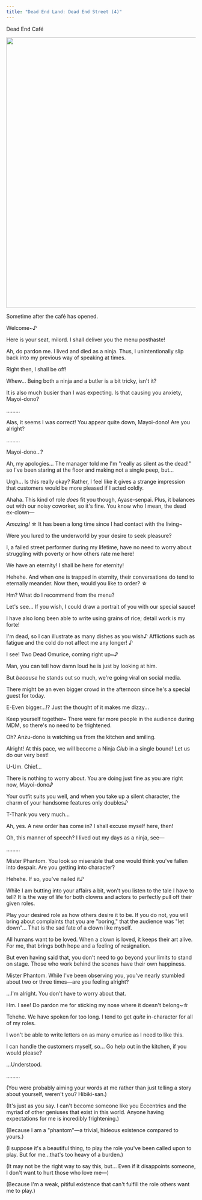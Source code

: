 ```yaml
---
title: "Dead End Land: Dead End Street (4)"
---
```


<Season s="Summer"/>

<Location>Dead End Café</Location>

<Image src="/img/tl/dead end land/4/1.jpg" layout="responsive" width="1560" height="720" quality="100" />

<Narration>Sometime after the café has opened.</Narration>

<Bubble character="Shinobu">

Welcome\~♪

Here is your seat, milord. I shall deliver you the menu posthaste!

Ah, do pardon me. I lived and died as a ninja. Thus, I unintentionally slip back into my previous way of speaking at times.

Right then, I shall be off!

Whew... Being both a ninja and a butler is a bit tricky, isn't it?

It is also much busier than I was expecting. Is that causing you anxiety, Mayoi-dono?

</Bubble>

<Bubble character="Mayoi">

.........

</Bubble>

<Bubble character="Shinobu">

Alas, it seems I was correct! You appear quite down, Mayoi-dono! Are you alright?

</Bubble>

<Bubble character="Mayoi">

.........

</Bubble>

<Bubble character="Shinobu">

Mayoi-dono...?

</Bubble>

<Bubble character="Mayoi">

Ah, my apologies... The manager told me I'm "really as silent as the dead!" so I've been staring at the floor and making not a single peep, but...

Urgh... Is this really okay? Rather, I feel like it gives a strange impression that customers would be more pleased if I acted coldly.

</Bubble>

<Bubble character="Tomoya">

Ahaha. This kind of role _does_ fit you though, Ayase-senpai. Plus, it balances out with our noisy coworker, so it's fine. You know who I mean, the dead ex-clown—

</Bubble>

<Bubble character="Wataru">

_Amazing!_ ☆ It has been a long time since I had contact with the living\~

Were you lured to the underworld by your desire to seek pleasure?

I, a failed street performer during my lifetime, have no need to worry about struggling with poverty or how others rate me here!

We have an eternity! I shall be here for eternity!

Hehehe. And when one is trapped in eternity, their conversations do tend to eternally meander. Now then, would you like to order? ☆

Hm? What do I recommend from the menu?

Let's see... If you wish, I could draw a portrait of you with our special sauce!

I have also long been able to write using grains of rice; detail work is my forte!

I'm dead, so I can illustrate as many dishes as you wish♪ Afflictions such as fatigue and the cold do not affect me any longer! ♪

I see! Two Dead Omurice, coming right up\~♪

</Bubble>

<Bubble character="Tomoya">

Man, you can tell how damn loud he is just by looking at him.

But _because_ he stands out so much, we're going viral on social media.

There might be an even bigger crowd in the afternoon since he's a special guest for today.

</Bubble>

<Bubble character="Mayoi">

E-Even bigger...!? Just the thought of it makes me dizzy...

</Bubble>

<Bubble character="Shinobu">

Keep yourself together\~ There were far more people in the audience during MDM, so there's no need to be frightened.

Oh? Anzu-dono is watching us from the kitchen and smiling.

Alright! At this pace, we will become a Ninja _Club_ in a single bound! Let us do our very best!

</Bubble>

<Bubble character="Mayoi">

U-Um. Chief...

</Bubble>

<Bubble character="Shinobu">

There is nothing to worry about. You are doing just fine as you are right now, Mayoi-dono♪

Your outfit suits you well, and when you take up a silent character, the charm of your handsome features only doubles♪

</Bubble>

<Bubble character="Mayoi">

T-Thank you very much...

</Bubble>

<Bubble character="Shinobu">

Ah, yes. A new order has come in? I shall excuse myself here, then!

Oh, this manner of speech? I lived out my days as a ninja, see—

</Bubble>

<Bubble character="Mayoi">

.........

</Bubble>

<Bubble character="Wataru">

Mister Phantom. You look so miserable that one would think you've fallen into despair. Are you getting into character?

Hehehe. If so, you've nailed it♪

While I am butting into your affairs a bit, won't you listen to the tale I have to tell? It is the way of life for both clowns and actors to perfectly pull off their given roles.

Play your desired role as how others desire it to be. If you do not, you will bring about complaints that you are "boring," that the audience was "let down"... That is the sad fate of a clown like myself.

All humans want to be loved. When a clown is loved, it keeps their art alive. For me, that brings both hope and a feeling of resignation.

But even having said that, you don't need to go beyond your limits to stand on stage. Those who work behind the scenes have their own happiness.

Mister Phantom. While I've been observing you, you've nearly stumbled about two or three times—are you feeling alright?

</Bubble>

<Bubble character="Mayoi">

...I'm alright. You don't have to worry about that.

</Bubble>

<Bubble character="Wataru">

Hm. I see! Do pardon me for sticking my nose where it doesn't belong\~☆

Tehehe. We have spoken for too long. I tend to get _quite_ in-character for all of my roles.

I won't be able to write letters on as many omurice as I need to like this.

I can handle the customers myself, so... Go help out in the kitchen, if you would please?

</Bubble>

<Bubble character="Mayoi">

...Understood.

.........

<Thought>(You were probably aiming your words at me rather than just telling a story about yourself, weren't you? Hibiki-san.)</Thought>

<Thought>(It's just as you say. I can't become someone like you Eccentrics and the myriad of other geniuses that exist in this world. Anyone having expectations for me is incredibly frightening.)</Thought>

<Thought>(Because I am a "phantom"—a trivial, hideous existence compared to yours.)</Thought>

<Thought>(I suppose it's a beautiful thing, to play the role you've been called upon to play. But for me...that's too heavy of a burden.)</Thought>

<Thought>(It may not be the right way to say this, but... Even if it disappoints someone, I don't want to hurt those who love me—)</Thought>

<Thought>(Because I'm a weak, pitiful existence that can't fulfill the role others want me to play.)</Thought>

</Bubble>
